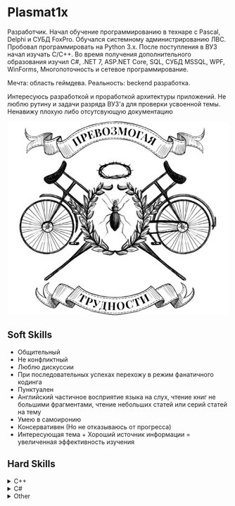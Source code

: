 # Plasmat1x

Разработчик. Начал обучение программированию в технаре с Pascal, Delphi и СУБД FoxPro. Обучался системному администрированию ЛВС.
Пробовал программировать на Python 3.x.
После поступления в ВУЗ начал изучать C/C++.
Во время получения дополнительного образования изучил C#, .NET 7, ASP.NET Core, SQL, СУБД MSSQL, WPF, WinForms, Многопоточность и сетевое программирование.

Мечта: область геймдева.
Реальность: beckend разработка.

Интересуюсь разработкой и проработкой архитектуры приложений.
Не люблю рутину и задачи разряда ВУЗ'а для проверки усвоенной темы.
Ненавижу плохую либо отсутсвующую документацию

![banner](Media/banner.jpg)

## Soft Skills

* Общительный
* Не конфликтный
* Люблю дискуссии
* При последовательных успехах перехожу в режим фанатичного кодинга
* Пунктуален
* Английский частичное восприятие языка на слух, чтение книг не большими фрагментами, чтение небольших статей или серий статей на тему
* Умею в самоиронию
* Консервативен (Но не отказываюсь от прогресса)
* Интересующая тема + Хороший источник информации = увеличенная эффективность изучения

## Hard Skills

<details>
  <summary>C++</summary>

* C++17
* SFML 2.5.1
* OpenGL 3.3+
* STL
* CMake
* Drear ImGui

</details>

<details>
    <summary>C#</summary>

* .NET 7/8
* EntityFrameworkCore
* WPF, WinForms
* ASP.NET Core (включая MVC)
* Multithreading
* Asynchronus
* LINQ
* Sockets
* Identity
* Razorpages

</details>

<details>
    <summary>Other</summary>

* UML
* SQL
* MSSQL
* JavaScript
* html + css
* Godot(.NET)
* Git

### Expirience and Education

| Дата                                                 | Место                                                                                                                                                                                                                                                                                                                                                                                                                                                                                                                                                                                                                                                                                                                                                          |
| -------------------------------------------------------- | ------------------------------------------------------------------------------------------------------------------------------------------------------------------------------------------------------------------------------------------------------------------------------------------------------------------------------------------------------------------------------------------------------------------------------------------------------------------------------------------------------------------------------------------------------------------------------------------------------------------------------------------------------------------------------------------------------------------------------------------------------------------- |
| Сентябрь 2013 - Июнь 2017                    | Юргинский Технологический Колледж - Компьютерные сети                                                                                                                                                                                                                                                                                                                                                                                                                                                                                                                                                                                                                                                                |
| Сентябрь 2017 - Май 2018                      | Томский государственный университет систем управления и радиоэлектроники - Систем управления, ФСУ, Программная инженерия                                                                                                                                                                                                                                                                                                                                                                                                                                                                                                                                   |
| Июнь 2020 - Сентябрь 2020                    | Филиал ФКУ Налог-Сервис ФНС в г. Томск<br />Администратор ПО и БД<br />Обязанности: Проведение планновых обновлений систем, обслуживание ПО и БД<br />Применяемые навыки: Администрирование Oracle, Администрирование баз данных,Администрирование Linux, Администрирование серверов, Администрирование Windows, Системы виртуализации, Zabbix, Администрирование *nix, Системное администрирование, Информационная безопасность |
| Декабрь 2021 - по настоящее время | Компьютерная академия "TOP Academy" - Разработка программного обеспечения<br />Улучшение навыки: C#, .NET, SQL, ООП, ASP.NET Core, Git, Entity framework, Windows Forms, WPF, Microsoft SQL, Identity, System programming, Network programming, html, css, js, Razorpages, ASP.Net core web API, ASP.Net core MVC<br />Достижения: см. Раздел Feedback                                                                                                                                                                                                                                                                                                                   |

### Feedback

<details>
    <summary>Show</summary>

    Лапшин Станислав Александрович (Язык сценариев JavaScript и библиотека jQuery)31.10.2023 на занятиях присутствует всегда, выполнены все работы, итоговый проект сдан

---

    Лапшин Станислав Александрович (Программа курса Разработка веб-приложений с использованием технологии ASP.NET Core) 31.10.2023  всегда присутствует на всех занятиях, всегда активно участвует в проведении урока, все задания выполняются в срок

---

    Лапшин Станислав Александрович (Командный проект и управление программными проектами) 11.09.2023  отлично проявил себя в командном проекте как лидер команды разработки, а также в координировании действий группы

---

    Лапшин Станислав Александрович (Разработка веб-страниц на языке разметки HTML5 с использованием каскадных таблиц стилей CSS3) 11.09.2023  все получается отлично. за счет приобретенных знаний и навыков по прошлым темам, считаю, что новый курс пройдет достаточно легко

---

    Лапшин Станислав Александрович (Сетевое программирование) 09.08.2023  ДЗ всегда сдаются, есть развитие во всех проектах, всегда старается придумать неординарное решение

---

    Лапшин Станислав Александрович (Курсовой проект по .NET Framework) 09.08.2023  большая вовлеченность в учебный процесс, все задания выполняются в срок, в домашних заданиях всегда предлагаются интересные способы решения задач, высокая активность на занятиях

</details>

## Badges

[![cert_ico](Media/it-essentials.png)](https://www.credly.com/badges/5d6df47b-e8b6-41c7-bf06-330a3589ec6a/public_url)

### Hobbies, habits, tastes

<details>
    <summary>Show</summary>

    * Музыкальный вкус: Все что звучит мелодично залетает как дрова в топку от тяжолого метала до оркестровых композиций
    * Видео игры: Да
    * Настольные игры: Да
    * Чтение: Книги по предметным облостям с чем работаю
    * Люблю созерцать арты по любимым вселенным
    * Любимые вселеные: Молот войны 40000, Далекая далекая, эффект массы.
    * Аниме: Da
    * Фильмы: 50 на 50
    * Сериалы: скорей всего нет
    * Не люблю смартфоны

</details>
